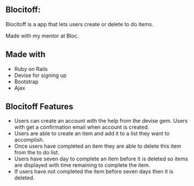 ## Blocitoff:

Blocitoff is a app that lets users create or delete to do items.

Made with my mentor at Bloc.

## Made with

* Ruby on Rails
* Devise for signing up
* Bootstrap
* Ajax


## Blocitoff Features
* Users can create an account with the help from the devise gem. Users with get a confirmation email when account is created.
* Users are able to create an item and add it to a list they want to accomplish.
* Once users have completed an item they are able to delete this item from the to do list.
* Users have seven day to complete an item before it is deleted so items are displayed with time remaining to complete the item.
* If users have not completed the item before seven days then it is deleted.

